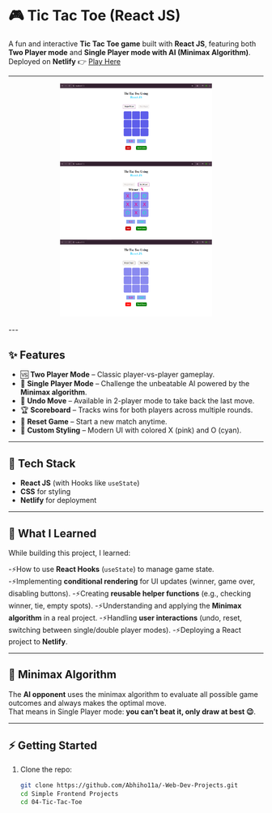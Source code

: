 # 🎮 Tic Tac Toe (React JS)

A fun and interactive **Tic Tac Toe game** built with **React JS**, featuring both **Two Player mode** and **Single Player mode with AI (Minimax Algorithm)**.  
Deployed on **Netlify** 👉 [Play Here](https://luxury-fudge-2d77c5.netlify.app/)

---
<p align="center">
<img src="./screenshot1.png" alt="Screenshot1" width="300"/>
<img src="./screenshot2.png" alt="Screenshot2" width="300"/>
<img src="./screenshot3.png" alt="Screenshot3" width="300"/>
</p>
---

## ✨ Features

- 🆚 **Two Player Mode** – Classic player-vs-player gameplay.
- 🤖 **Single Player Mode** – Challenge the unbeatable AI powered by the **Minimax algorithm**.
- 🔄 **Undo Move** – Available in 2-player mode to take back the last move.
- 🏆 **Scoreboard** – Tracks wins for both players across multiple rounds.
- 🔁 **Reset Game** – Start a new match anytime.
- 🎨 **Custom Styling** – Modern UI with colored X (pink) and O (cyan).

---

## 🚀 Tech Stack

- **React JS** (with Hooks like `useState`)
- **CSS** for styling
- **Netlify** for deployment

---

## 📖 What I Learned

While building this project, I learned:

-⚡How to use **React Hooks** (`useState`) to manage game state.
-⚡Implementing **conditional rendering** for UI updates (winner, game over, disabling buttons).
-⚡Creating **reusable helper functions** (e.g., checking winner, tie, empty spots).
-⚡Understanding and applying the **Minimax algorithm** in a real project.
-⚡Handling **user interactions** (undo, reset, switching between single/double player modes).
-⚡Deploying a React project to **Netlify**.

---

## 🧠 Minimax Algorithm

The **AI opponent** uses the minimax algorithm to evaluate all possible game outcomes and always makes the optimal move.  
That means in Single Player mode: **you can’t beat it, only draw at best 😉**.

---

## ⚡ Getting Started

1. Clone the repo:
   ```bash
   git clone https://github.com/Abhiho11a/-Web-Dev-Projects.git
   cd Simple Frontend Projects
   cd 04-Tic-Tac-Toe
